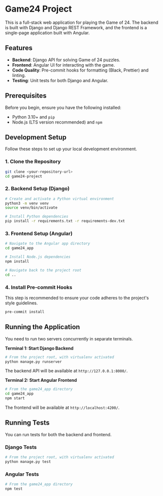 # Game24 Project

This is a full-stack web application for playing the Game of 24. The backend is built with Django and Django REST Framework, and the frontend is a single-page application built with Angular.

## Features

- **Backend**: Django API for solving Game of 24 puzzles.
- **Frontend**: Angular UI for interacting with the game.
- **Code Quality**: Pre-commit hooks for formatting (Black, Prettier) and linting.
- **Testing**: Unit tests for both Django and Angular.

## Prerequisites

Before you begin, ensure you have the following installed:
- Python 3.10+ and `pip`
- Node.js (LTS version recommended) and `npm`

## Development Setup

Follow these steps to set up your local development environment.

### 1. Clone the Repository

```bash
git clone <your-repository-url>
cd game24-project
```

### 2. Backend Setup (Django)

```bash
# Create and activate a Python virtual environment
python3 -m venv venv
source venv/bin/activate

# Install Python dependencies
pip install -r requirements.txt -r requirements-dev.txt
```

### 3. Frontend Setup (Angular)

```bash
# Navigate to the Angular app directory
cd game24_app

# Install Node.js dependencies
npm install

# Navigate back to the project root
cd ..
```

### 4. Install Pre-commit Hooks

This step is recommended to ensure your code adheres to the project's style guidelines.

```bash
pre-commit install
```

## Running the Application

You need to run two servers concurrently in separate terminals.

**Terminal 1: Start Django Backend**
```bash
# From the project root, with virtualenv activated
python manage.py runserver
```
The backend API will be available at `http://127.0.0.1:8000/`.

**Terminal 2: Start Angular Frontend**
```bash
# From the game24_app directory
cd game24_app
npm start
```
The frontend will be available at `http://localhost:4200/`.

## Running Tests

You can run tests for both the backend and frontend.

### Django Tests
```bash
# From the project root, with virtualenv activated
python manage.py test
```

### Angular Tests
```bash
# From the game24_app directory
npm test
```
